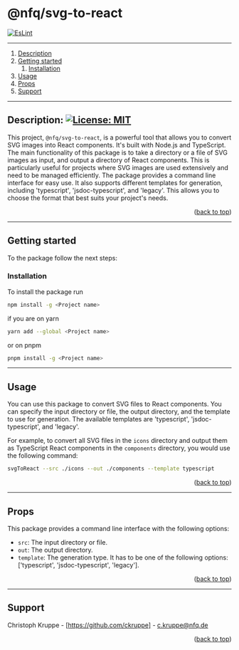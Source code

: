 <div id="top"></div>

# @nfq/svg-to-react

[![EsLint](https://github.com/nfqde/nfq-svg-to-react/actions/workflows/eslint.yml/badge.svg)](https://github.com/nfqde/nfq-svg-to-react/actions/workflows/eslint.yml)

---

1. [Description](#description)
2. [Getting started](#getting-started)
    1. [Installation](#installation)
3. [Usage](#usage)
4. [Props](#props)
5. [Support](#support)

---

## Description: [![License: MIT](https://img.shields.io/badge/License-MIT-yellow.svg)](https://opensource.org/licenses/MIT)

This project, `@nfq/svg-to-react`, is a powerful tool that allows you to convert SVG images into React components. It's built with Node.js and TypeScript. The main functionality of this package is to take a directory or a file of SVG images as input, and output a directory of React components. This is particularly useful for projects where SVG images are used extensively and need to be managed efficiently.
The package provides a command line interface for easy use. It also supports different templates for generation, including 'typescript', 'jsdoc-typescript', and 'legacy'. This allows you to choose the format that best suits your project's needs.

<p align="right">(<a href="#top">back to top</a>)</p>

---

## Getting started

To the package follow the next steps:

### Installation

To install the package run
```sh
npm install -g <Project name>
```
if you are on yarn
```sh
yarn add --global <Project name>
```
or on pnpm
```sh
pnpm install -g <Project name>
```

---

## Usage

You can use this package to convert SVG files to React components. You can specify the input directory or file, the output directory, and the template to use for generation. The available templates are 'typescript', 'jsdoc-typescript', and 'legacy'.

For example, to convert all SVG files in the `icons` directory and output them as TypeScript React components in the `components` directory, you would use the following command:

```sh
svgToReact --src ./icons --out ./components --template typescript
```

<p align="right">(<a href="#top">back to top</a>)</p>

---

## Props

This package provides a command line interface with the following options:

- `src`: The input directory or file.
- `out`: The output directory.
- `template`: The generation type. It has to be one of the following options: ['typescript', 'jsdoc-typescript', 'legacy'].

<p align="right">(<a href="#top">back to top</a>)</p>

---

## Support

Christoph Kruppe - [https://github.com/ckruppe] - c.kruppe@nfq.de  

<p align="right">(<a href="#top">back to top</a>)</p>